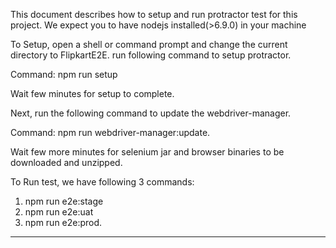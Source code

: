 This document describes how to setup and run protractor test for this project. We expect you to have nodejs installed(>6.9.0) in your machine


To Setup, open a shell or command prompt and change the current directory to FlipkartE2E.
run following command to setup protractor.


Command: npm run setup


Wait few minutes for setup to complete.


Next, run the following command to update the webdriver-manager.


Command: npm run webdriver-manager:update.


Wait few more minutes for selenium jar and browser binaries to be downloaded and unzipped.


To Run test, we have following 3 commands:
 1) npm run e2e:stage
 2) npm run e2e:uat
 3) npm run e2e:prod.


 -----------------------------------------------------------------------------------------------------------------------------------------------------
